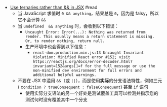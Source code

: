 - [Use ternaries rather than && in JSX](https://kentcdodds.com/blog/use-ternaries-rather-than-and-and-in-jsx) #read
	- 当 JavaScript 求值时 `0 && anything`，结果总是 `0`，因为是 falsy，所以它不会计算 `&&`
	- 当 `undefined  && anything` 时，会收到以下错误：
		- `Uncaught Error: Error(...): Nothing was returned from render. This usually means a return statement is missing. Or, to render nothing, return null.`
		- 生产环境中也会得到以下信息：
			- `react-dom.production.min.js:13 Uncaught Invariant Violation: Minified React error #152; visit https://reactjs.org/docs/error-decoder.html?invariant=152&args[]=f for the full message or use the non-minified dev environment for full errors and additional helpful warnings.`
	- 不要在 JSX 中滥用 `&&`（或 `||`），而是使用**实际**的分支语法特性，例如三元 ( c`ondition ? trueConsequent : falseConsequent`) 甚至 `if` 语句
		- 使用实际分支语法的另一个好处是测试覆盖工具可以检测并指示您的测试何时没有覆盖其中一个分支